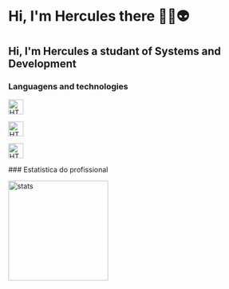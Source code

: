 # Hi, I'm Hercules there 👾🤖👽
## Hi, I'm Hercules a studant of Systems and Development
### Languagens and technologies

<p>
<img 
        aling="left" 
        alt="HTML"
        title="html" 
        width="30px" 
        style="padding-right: 10px"
        src="https://cdn.jsdelivr.net/gh/devicons/devicon@latest/icons/html5/html5-original.svg" />
        
          

<img 
        aling="left" 
        alt="HTML"
        title="html" 
        width="30px" 
        style="padding-right: 10px"
        src="https://cdn.jsdelivr.net/gh/devicons/devicon@latest/icons/css3/css3-original.svg" />

        
                     

<img 
        aling="left" 
        alt="HTML"
        title="html" 
        width="30px" 
        style="padding-right: 10px"
        src="https://cdn.jsdelivr.net/gh/devicons/devicon@latest/icons/javascript/javascript-original.svg" />
        

          



        
     
      

</p>
### Estatistica do profissional
<p>
<img 
        aling="left" 
        alt="stats"
        height="200px"
        src="https://github-readme-stats.vercel.app/api?username=herculescarneiro1313&show=reviews&theme=dark&locale=pt-br" 
        />
</p>





            



